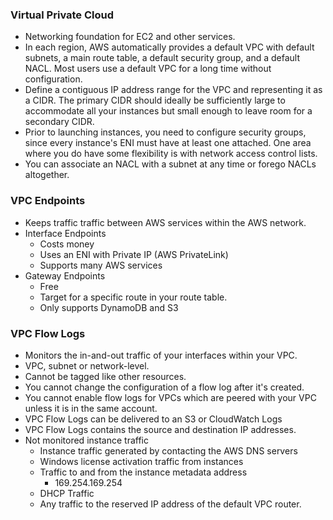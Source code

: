 ### Virtual Private Cloud
- Networking foundation for EC2 and other services.
- In each region, AWS automatically provides a default VPC with default subnets, a main route table, a default security group, and a default NACL. Most users use a default VPC for a long time without configuration.
- Define a contiguous IP address range for the VPC and representing it as a CIDR. The primary CIDR should ideally be sufficiently large to accommodate all your instances but small enough to leave room for a secondary CIDR.
- Prior to launching instances, you need to configure security groups, since every instance's ENI must have at least one attached. One area where you do have some flexibility is with network access control lists.
- You can associate an NACL with a subnet at any time or forego NACLs altogether.
### VPC Endpoints
- Keeps traffic traffic between AWS services within the AWS network.
- Interface Endpoints
	- Costs money
	- Uses an ENI with Private IP (AWS PrivateLink)
	- Supports many AWS services
- Gateway Endpoints
	- Free
	- Target for a specific route in your route table.
	- Only supports DynamoDB and S3
### VPC Flow Logs
- Monitors the in-and-out traffic of your interfaces within your VPC.
- VPC, subnet or network-level.
- Cannot be tagged like other resources.
- You cannot change the configuration of a flow log after it's created.
- You cannot enable flow logs for VPCs which are peered with your VPC unless it is in the same account.
- VPC Flow Logs can be delivered to an S3 or CloudWatch Logs
- VPC Flow Logs contains the source and destination IP addresses.
- Not monitored instance traffic
	- Instance traffic generated by contacting the AWS DNS servers
	- Windows license activation traffic from instances
	- Traffic to and from the instance metadata address
		- 169.254.169.254
	- DHCP Traffic
	- Any traffic to the reserved IP address of the default VPC router.
